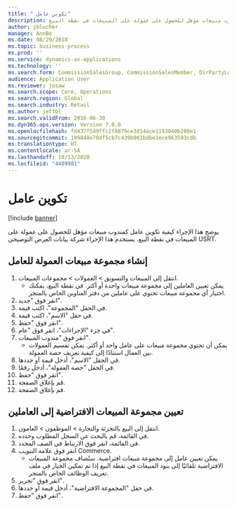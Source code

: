 ```yaml
---
title: " تكوين عامل"
description: يوضح هذا الإجراء كيفية تكوين عامل كمندوب مبيعات مؤهل للحصول على عمولة على المبيعات في نقطة البيع.
author: jblucher
manager: AnnBe
ms.date: 08/29/2018
ms.topic: business-process
ms.prod: ''
ms.service: dynamics-ax-applications
ms.technology: ''
ms.search.form: CommissionSalesGroup, CommissionSalesMember, DirPartyLookup, HcmWorker
audience: Application User
ms.reviewer: josaw
ms.search.scope: Core, Operations
ms.search.region: Global
ms.search.industry: Retail
ms.author: jeffbl
ms.search.validFrom: 2016-06-30
ms.dyn365.ops.version: Version 7.0.0
ms.openlocfilehash: fd437f549ffc1f8879ce3814ace1193040b280e1
ms.sourcegitcommit: 199848e78df5cb7c439b001bdbe1ece963593cdb
ms.translationtype: HT
ms.contentlocale: ar-SA
ms.lasthandoff: 10/13/2020
ms.locfileid: "4409981"
---
```

# <a name="configure-a-worker"></a> تكوين عامل

[!include [banner](../includes/banner.md)]

يوضح هذا الإجراء كيفية تكوين عامل كمندوب مبيعات مؤهل للحصول على عمولة على المبيعات في نقطة البيع. يستخدم هذا الإجراء شركة بيانات العرض التوضيحي USRT.


## <a name="create-a-commission-sales-group-for-the-worker"></a>إنشاء مجموعة مبيعات العمولة‬ للعامل
1. انتقل إلى المبيعات والتسويق > العمولات > مجموعات المبيعات.
    * يمكن تعيين العاملين إلى مجموعة مبيعات واحدة أو أكثر. في نقطة البيع، يمكنك اختيار أي مجموعة مبيعات تحتوي على عاملين من دفتر العناوين الخاص بالمتجر.  
2. انقر فوق "جديد".
3. في الحقل "المجموعة"، اكتب قيمة.
4. في حقل "الاسم"، اكتب قيمة.
5. انقر فوق "حفظ".
6. في جزء "الإجراءات"، انقر فوق "عام".
7. انقر فوق "مندوب المبيعات".
    * يمكن أن تحتوي مجموعة مبيعات على عامل واحد أو أكثر. يمكن تقسيم العمولات‬ بين العمال استنادًا إلى كيفية تعريف حصة العمولة.  
8. في الحقل "الاسم"، أدخل قيمة أو حددها.
9. في الحقل "حصة العمولة‬"، أدخل رقمًا.
10. انقر فوق "حفظ".
11. قم بإغلاق الصفحة.
12. قم بإغلاق الصفحة.

## <a name="assign-the-workers-default-sales-group"></a>تعيين مجموعة المبيعات الافتراضية إلى العاملين
1. انتقل إلى البيع بالتجزئة والتجارة > الموظفون > العامون.
2. في القائمة، قم بالبحث عن السجل المطلوب وحدده.
3. في القائمة، انقر فوق الارتباط في الصف المحدد.
4. انقر فوق علامة التبويب Commerce.
    * يمكن تعيين عامل إلى مجموعة مبيعات افتراضية. ستُضاف مجموعة المبيعات الافتراضية تلقائيًا إلى بنود المبيعات في نقطة البيع إذا تم تمكين الخيار في ملف تعريف الوظائف الخاص بالمتجر.  
5. انقر فوق "تحرير".
6. في حقل "المجموعة الافتراضية"، أدخل قيمة أو حددها.
7. انقر فوق "حفظ".

